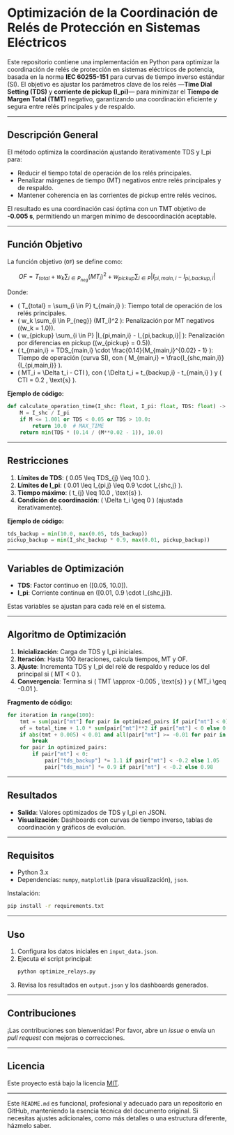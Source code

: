 
# Optimización de la Coordinación de Relés de Protección en Sistemas Eléctricos

Este repositorio contiene una implementación en Python para optimizar la coordinación de relés de protección en sistemas eléctricos de potencia, basada en la norma **IEC 60255-151** para curvas de tiempo inverso estándar (SI). El objetivo es ajustar los parámetros clave de los relés —**Time Dial Setting (TDS)** y **corriente de pickup (I_pi)**— para minimizar el **Tiempo de Margen Total (TMT)** negativo, garantizando una coordinación eficiente y segura entre relés principales y de respaldo.

---

## Descripción General

El método optimiza la coordinación ajustando iterativamente TDS y I_pi para:
- Reducir el tiempo total de operación de los relés principales.
- Penalizar márgenes de tiempo (MT) negativos entre relés principales y de respaldo.
- Mantener coherencia en las corrientes de pickup entre relés vecinos.

El resultado es una coordinación casi óptima con un TMT objetivo de **-0.005 s**, permitiendo un margen mínimo de descoordinación aceptable.

---

## Función Objetivo

La función objetivo (`OF`) se define como:

$$ OF = T_{total} + w_k \sum_{i \in P_{neg}} (MT_i)^2 + w_{pickup} \sum_{i \in P} |I_{pi,main,i} - I_{pi,backup,i}| $$

Donde:
- \( T_{total} = \sum_{i \in P} t_{main,i} \): Tiempo total de operación de los relés principales.
- \( w_k \sum_{i \in P_{neg}} (MT_i)^2 \): Penalización por MT negativos (\(w_k = 1.0\)).
- \( w_{pickup} \sum_{i \in P} |I_{pi,main,i} - I_{pi,backup,i}| \): Penalización por diferencias en pickup (\(w_{pickup} = 0.5\)).
- \( t_{main,i} = TDS_{main,i} \cdot \frac{0.14}{M_{main,i}^{0.02} - 1} \): Tiempo de operación (curva SI), con \( M_{main,i} = \frac{I_{shc,main,i}}{I_{pi,main,i}} \).
- \( MT_i = \Delta t_i - CTI \), con \( \Delta t_i = t_{backup,i} - t_{main,i} \) y \( CTI = 0.2 \, \text{s} \).

**Ejemplo de código:**
```python
def calculate_operation_time(I_shc: float, I_pi: float, TDS: float) -> float:
    M = I_shc / I_pi
    if M <= 1.001 or TDS < 0.05 or TDS > 10.0:
        return 10.0  # MAX_TIME
    return min(TDS * (0.14 / (M**0.02 - 1)), 10.0)
```

---

## Restricciones

1. **Límites de TDS**: \( 0.05 \leq TDS_{j} \leq 10.0 \).
2. **Límites de I_pi**: \( 0.01 \leq I_{pi,j} \leq 0.9 \cdot I_{shc,j} \).
3. **Tiempo máximo**: \( t_{j} \leq 10.0 \, \text{s} \).
4. **Condición de coordinación**: \( \Delta t_i \geq 0 \) (ajustada iterativamente).

**Ejemplo de código:**
```python
tds_backup = min(10.0, max(0.05, tds_backup))
pickup_backup = min(I_shc_backup * 0.9, max(0.01, pickup_backup))
```

---

## Variables de Optimización

- **TDS**: Factor continuo en \([0.05, 10.0]\).
- **I_pi**: Corriente continua en \([0.01, 0.9 \cdot I_{shc,j}]\).

Estas variables se ajustan para cada relé en el sistema.

---

## Algoritmo de Optimización

1. **Inicialización**: Carga de TDS y I_pi iniciales.
2. **Iteración**: Hasta 100 iteraciones, calcula tiempos, MT y OF.
3. **Ajuste**: Incrementa TDS y I_pi del relé de respaldo y reduce los del principal si \( MT < 0 \).
4. **Convergencia**: Termina si \( TMT \approx -0.005 \, \text{s} \) y \( MT_i \geq -0.01 \).

**Fragmento de código:**
```python
for iteration in range(100):
    tmt = sum(pair["mt"] for pair in optimized_pairs if pair["mt"] < 0)
    of = total_time + 1.0 * sum(pair["mt"]**2 if pair["mt"] < 0 else 0 for pair in optimized_pairs)
    if abs(tmt + 0.005) < 0.01 and all(pair["mt"] >= -0.01 for pair in optimized_pairs):
        break
    for pair in optimized_pairs:
        if pair["mt"] < 0:
            pair["tds_backup"] *= 1.1 if pair["mt"] < -0.2 else 1.05
            pair["tds_main"] *= 0.9 if pair["mt"] < -0.2 else 0.98
```

---

## Resultados

- **Salida**: Valores optimizados de TDS y I_pi en JSON.
- **Visualización**: Dashboards con curvas de tiempo inverso, tablas de coordinación y gráficos de evolución.

---

## Requisitos

- Python 3.x
- Dependencias: `numpy`, `matplotlib` (para visualización), `json`.

Instalación:
```bash
pip install -r requirements.txt
```

---

## Uso

1. Configura los datos iniciales en `input_data.json`.
2. Ejecuta el script principal:
   ```bash
   python optimize_relays.py
   ```
3. Revisa los resultados en `output.json` y los dashboards generados.

---

## Contribuciones

¡Las contribuciones son bienvenidas! Por favor, abre un *issue* o envía un *pull request* con mejoras o correcciones.

---

## Licencia

Este proyecto está bajo la licencia [MIT](LICENSE).

---

Este `README.md` es funcional, profesional y adecuado para un repositorio en GitHub, manteniendo la esencia técnica del documento original. Si necesitas ajustes adicionales, como más detalles o una estructura diferente, házmelo saber.